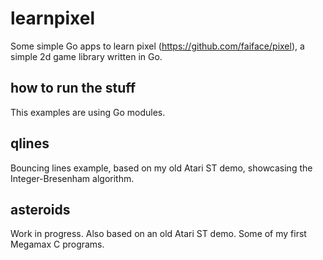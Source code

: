 # learnpixel
Some simple Go apps to learn pixel (https://github.com/faiface/pixel), a simple 2d game library written in Go.

## how to run the stuff
This examples are using Go modules. 


## qlines 
Bouncing lines example, based on my old Atari ST demo, showcasing the Integer-Bresenham algorithm.

## asteroids
Work in progress. Also based on an old Atari ST demo. Some of my first Megamax C programs.

